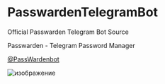 # PasswardenTelegramBot
 Official Passwarden Telegram Bot Source

Passwarden - Telegram Password Manager

[@PassWardenbot](https://t.me/PassWardenBot)

![изображение](https://github.com/slidrex/passwarden-bot/assets/108924768/92961af6-b331-47ba-87c7-22673b38e5c9)
